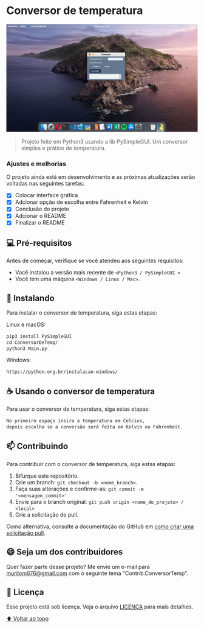 # Conversor de temperatura

<!---Esses são exemplos. Veja https://shields.io para outras pessoas ou para personalizar este conjunto de escudos. Você pode querer incluir dependências, status do projeto e informações de licença aqui--->

<img src="https://github.com/MuriloM676/ConversorDeTemperatura/blob/master/Assets/exemple.png" alt="exemplo imagem">

> Projeto feito em Python3 usando a lib PySimpleGUI. Um conversor simples e prático de temperatura.

### Ajustes e melhorias

O projeto ainda está em desenvolvimento e as próximas atualizações serão voltadas nas seguintes tarefas:

- [x] Colocar interface gráfica 
- [x] Adcionar opção de escolha entre Fahrenheit e Kelvin
- [x] Conclusão do projeto
- [x] Adcionar o README
- [x] Finalizar o README

## 💻 Pré-requisitos

Antes de começar, verifique se você atendeu aos seguintes requisitos:
<!---Estes são apenas requisitos de exemplo. Adicionar, duplicar ou remover conforme necessário--->
* Você instalou a versão mais recente de `<Python3 / PySimpleGUI >`
* Você tem uma máquina `<Windows / Linux / Mac>`.

## 🚀 Instalando 

Para instalar o conversor de temperatura, siga estas etapas:

Linux e macOS:
```
pip3 install PySimpleGUI
cd ConversorDeTemp/
python3 Main.py
```

Windows:
```
https://python.org.br/instalacao-windows/
```

## ☕ Usando o conversor de temperatura

Para usar o conversor de temperatura, siga estas etapas:

```
No primeiro espaço insira a temperatura em Celcius,
depois escolha se a conversão será feita em Kelvin ou Fahrenheit.
```


## 📫 Contribuindo
<!---Se o seu README for longo ou se você tiver algum processo ou etapas específicas que deseja que os contribuidores sigam, considere a criação de um arquivo CONTRIBUTING.md separado--->
Para contribuir com o conversor de temperatura, siga estas etapas:

1. Bifurque este repositório.
2. Crie um branch: `git checkout -b <nome_branch>`.
3. Faça suas alterações e confirme-as: `git commit -m '<mensagem_commit>'`
4. Envie para o branch original: `git push origin <nome_do_projeto> / <local>`
5. Crie a solicitação de pull.

Como alternativa, consulte a documentação do GitHub em [como criar uma solicitação pull](https://help.github.com/en/github/collaborating-with-issues-and-pull-requests/creating-a-pull-request).

## 😄 Seja um dos contribuidores<br>

Quer fazer parte desse projeto? Me envie um e-mail para murilom676@gmail.com com o seguinte tema "Contrib.ConversorTemp".

## 📝 Licença

Esse projeto está sob licença. Veja o arquivo [LICENÇA](LICENSE.md) para mais detalhes.

[⬆ Voltar ao topo](#nome-do-projeto)<br>
